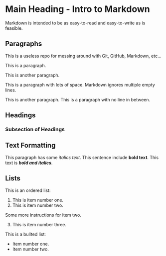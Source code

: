 # Main Heading - Intro to Markdown

Markdown is intended to be as easy-to-read and easy-to-write as is feasible.

## Paragraphs

This is a useless repo for messing around with Git, GitHub, Markdown, etc...

This is a paragraph.

This is another paragraph.





This is a paragraph with lots of space. Markdown ignores multiple empty lines.

This is another paragraph.
This is a paragraph with no line in between.

## Headings

### Subsection of Headings

## Text Formatting

This paragraph has some *italics text*. This sentence include **bold text**. This text is ***bold and italics***.

## Lists

This is an ordered list:

1. This is item number one.
2. This is item number two.

  Some more instructions for item two.

3. This is item number three.

This is a bullted list:

- Item number one.
- Item number two.


